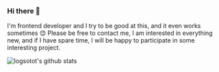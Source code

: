 ### Hi there 👋
I'm frontend developer and I try to be good at this, and it even works sometimes :blush:
Please be free to contact me, I am interested in everything new, and if I have spare time, I will be happy to participate in some interesting project.

![Iogsotot's github stats](https://github-readme-stats.vercel.app/api?username=Iogsotot&show_icons=true&theme=tokyonight&count_private=true)
